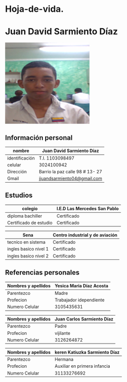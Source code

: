 # Hoja-de-vida.
# Juan David Sarmiento Díaz
![foto](https://github.com/JuanSarmiento04/Hoja-de-vida./blob/main/imagenjuan.png)

## Información personal
| nombre         | Juan David Sarmiento Díaz      |
|----------------|------------------------------- |
| identificación | T.I. 1103098497                |
| celular        | 3024100942                     |
| Dirección      | Barrio la paz calle 98 # 13- 27|
| Gmail          | jjuandsarmiento04@gmail.com    |


## Estudios
| colegio                | I.E.D Las Mercedes San Pablo   |
|------------------------|------------------------------- |
| diploma bachiller      | Certificado                    |
| Certificado de estudio | Certificado                    |

| Sena                   | Centro industrial y de aviación |
|------------------------|---------------------------------|
| tecnico en sistema     | Certificado                     |
| ingles basico nivel 1  | Certificado                     |
| ingles basico nivel 2  | Certificado                     |

## Referencias personales 
| Nombres y apellidos    | Yesica Maria Díaz Acosta       |
|------------------------|------------------------------- |
| Parentezco             | Madre                          |
| Profecion              | Trabajador idependiente        |
| Numero Celular         | 3105435631                     |

| Nombres y apellidos    | Juan Carlos Sarmiento Díaz     |
|------------------------|------------------------------- |
| Parentezco             | Padre                          |
| Profecion              | vijilante                      |
| Numero Celular         | 3126264872                     |

| Nombres y apellidos    | keren Katiuzka Sarmiento Díaz  |
|------------------------|------------------------------- |
| Parentezco             | Hermana                        |
| Profecion              | Auxiliar en primera infancia   |
| Numero Celular         | 31133276692                    |
